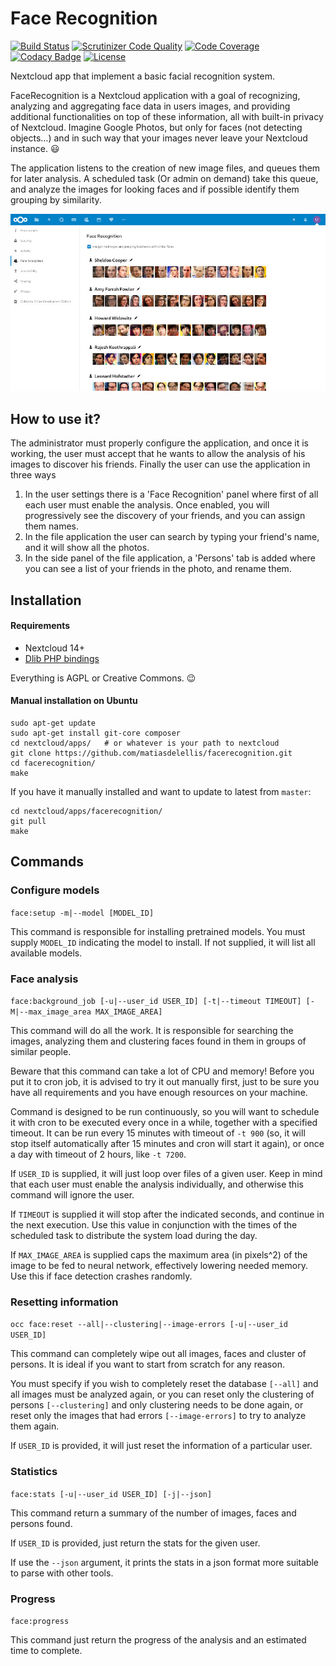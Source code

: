 # Face Recognition

[![Build Status](https://travis-ci.org/matiasdelellis/facerecognition.svg?branch=master)](https://travis-ci.org/matiasdelellis/facerecognition)
[![Scrutinizer Code Quality](https://scrutinizer-ci.com/g/matiasdelellis/facerecognition/badges/quality-score.png?b=master)](https://scrutinizer-ci.com/g/matiasdelellis/facerecognition/?branch=master)
[![Code Coverage](https://scrutinizer-ci.com/g/matiasdelellis/facerecognition/badges/coverage.png?b=master)](https://scrutinizer-ci.com/g/matiasdelellis/facerecognition/?branch=master)
[![Codacy Badge](https://api.codacy.com/project/badge/Grade/4b035bd1283349009ad88235d37ddae1)](https://www.codacy.com/app/stalker314314/facerecognition?utm_source=github.com&amp;utm_medium=referral&amp;utm_content=matiasdelellis/facerecognition&amp;utm_campaign=Badge_Grade)
[![License](https://img.shields.io/badge/license-AGPLv3-blue.svg)](https://www.gnu.org/licenses/agpl-3.0.en.html)

Nextcloud app that implement a basic facial recognition system.

FaceRecognition is a Nextcloud application with a goal of recognizing, analyzing
and aggregating face data in users images, and providing additional
functionalities on top of these information, all with built-in privacy of
Nextcloud. Imagine Google Photos, but only for faces (not detecting objects…)
and in such way that your images never leave your Nextcloud instance. :smiley:

The application listens to the creation of new image files, and queues them for
later analysis. A scheduled task (Or admin on demand) take this queue, and
analyze the images for looking faces and if possible identify them grouping by
similarity.

![App screenshots](/screenshots/facerecognition-clusters-view-small.jpg "App screenshots")

## How to use it?

The administrator must properly configure the application, and once it is
working, the user must accept that he wants to allow the analysis of his images
to discover his friends.
Finally the user can use the application in three ways

 1. In the user settings there is a 'Face Recognition' panel where first of all
    each user must enable the analysis. Once enabled, you will progressively see
    the discovery of your friends, and you can assign them names.
 2. In the file application the user can search by typing your friend's name,
    and it will show all the photos.
 3. In the side panel of the file application, a 'Persons' tab is added where
    you can see a list of your friends in the photo, and rename them.

## Installation

#### Requirements

 * Nextcloud 14+
 * [Dlib PHP bindings](https://github.com/goodspb/pdlib)

Everything is AGPL or Creative Commons. :wink:

#### Manual installation on Ubuntu

```
sudo apt-get update
sudo apt-get install git-core composer
cd nextcloud/apps/   # or whatever is your path to nextcloud
git clone https://github.com/matiasdelellis/facerecognition.git
cd facerecognition/
make
```

If you have it manually installed and want to update to latest from `master`:
```
cd nextcloud/apps/facerecognition/
git pull
make
```

## Commands

### Configure models

`face:setup -m|--model [MODEL_ID]`

This command is responsible for installing pretrained models. You must supply
`MODEL_ID` indicating the model to install. If not supplied, it will list all
available models.

### Face analysis

`face:background_job [-u|--user_id USER_ID] [-t|--timeout TIMEOUT] [-M|--max_image_area MAX_IMAGE_AREA]`

This command will do all the work. It is responsible for searching the images,
analyzing them and clustering faces found in them in groups of similar people.

Beware that this command can take a lot of CPU and memory! Before you put it to
cron job, it is advised to try it out manually first, just to be sure you have
all requirements and you have enough resources on your machine.

Command is designed to be run continuously, so you will want to schedule it with
cron to be executed every once in a while, together with a specified timeout. It
can be run every 15 minutes with timeout of `-t 900` (so, it will stop itself
automatically after 15 minutes and cron will start it again), or once a day with
timeout of 2 hours, like `-t 7200`.

If `USER_ID` is supplied, it will just loop over files of a given user. Keep in
mind that each user must enable the analysis individually, and otherwise this
command will ignore the user.

If `TIMEOUT` is supplied it will stop after the indicated seconds, and continue
in the next execution. Use this value in conjunction with the times of the
scheduled task to distribute the system load during the day.

If `MAX_IMAGE_AREA` is supplied caps the maximum area (in pixels^2) of the image
to be fed to neural network, effectively lowering needed memory. Use this
if face detection crashes randomly.

### Resetting information

`occ face:reset --all|--clustering|--image-errors [-u|--user_id USER_ID]`

This command can completely wipe out all images, faces and cluster of persons.
It is ideal if you want to start from scratch for any reason.

You must specify if you wish to completely reset the database `[--all]` and all
images must be analyzed again, or you can reset only the clustering of persons
`[--clustering]` and only clustering needs to be done again, or reset only the
images that had errors `[--image-errors]` to try to analyze them again.

If `USER_ID` is provided, it will just reset the information of a particular
user.

### Statistics

`face:stats [-u|--user_id USER_ID] [-j|--json]`

This command return a summary of the number of images, faces and persons found.

If `USER_ID` is provided, just return the stats for the given user.

If use the `--json` argument, it prints the stats in a json format more suitable
to parse with other tools.

### Progress

`face:progress`

This command just return the progress of the analysis and an estimated time to
complete.